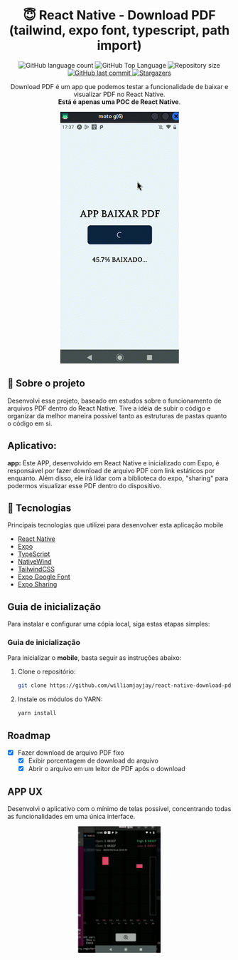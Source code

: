 <h1 align="center">😇 React Native - Download PDF (tailwind, expo font, typescript, path import)</h1>

<p align="center">
  <img alt="GitHub language count" src="https://img.shields.io/github/languages/count/williamjayjay/react-native-download-pdf-tailwind-gfont-pathimport">

  <img alt="GitHub Top Language" src="https://img.shields.io/github/languages/top/williamjayjay/react-native-download-pdf-tailwind-gfont-pathimport" />

  <img alt="Repository size" src="https://img.shields.io/github/repo-size/williamjayjay/react-native-download-pdf-tailwind-gfont-pathimport">
  
  <a href="https://github.com/williamjayjay/Github-Blog/commits/master">
    <img alt="GitHub last commit" src="https://img.shields.io/github/last-commit/williamjayjay/react-native-download-pdf-tailwind-gfont-pathimport">
  </a>
    
   <a href="https://github.com/williamjayjay/react-native-download-pdf-tailwind-gfont-pathimport/stargazers">
    <img alt="Stargazers" src="https://img.shields.io/github/stars/williamjayjay/react-native-download-pdf-tailwind-gfont-pathimport?style=social">
  </a>
</p>

<p align="center">Download PDF é um app que podemos testar a funcionalidade de baixar e visualizar PDF no React Native.<br/><strong>Está é apenas uma POC de React Native</strong>.</p>

<p align="center">
<img alt="App Download PDF" src="github/cover.png" />
</p>

## 🥶 Sobre o projeto

Desenvolvi esse projeto, baseado em estudos sobre o funcionamento de arquivos PDF dentro do React Native. Tive a idéia de subir o código e organizar da melhor maneira possível tanto as estruturas de pastas quanto o código em si.

## Aplicativo:

**app:** Este APP, desenvolvido em React Native e inicializado com Expo, é responsável por fazer download de arquivo PDF com link estáticos por enquanto. Além disso, ele irá lidar com a biblioteca do expo, "sharing" para podermos visualizar esse PDF dentro do dispositivo.


## 🚀 Tecnologias

Principais tecnologias que utilizei para desenvolver esta aplicação mobile

- [React Native](https://reactnative.dev/)
- [Expo](https://expo.io/)
- [TypeScript](https://www.typescriptlang.org/)
- [NativeWind](https://www.nativewind.dev/)
- [TailwindCSS](https://tailwindcss.com/)
- [Expo Google Font](https://docs.expo.dev/develop/user-interface/fonts/)
- [Expo Sharing](https://docs.expo.dev/versions/latest/sdk/sharing/)


## Guia de inicialização

Para instalar e configurar uma cópia local, siga estas etapas simples:

### Guia de inicialização

Para inicializar o **mobile**, basta seguir as instruções abaixo:

1. Clone o repositório:
   ```sh
   git clone https://github.com/williamjayjay/react-native-download-pdf-tailwind-gfont-pathimport
   ```

2. Instale os módulos do YARN:
   ```sh
   yarn install
   ```



## Roadmap

- [x] Fazer download de arquivo PDF fixo
  - [x] Exibir porcentagem de download do arquivo
  - [x] Abrir o arquivo em um leitor de PDF após o download

## APP UX

Desenvolvi o aplicativo com o mínimo de telas possível, concentrando todas as funcionalidades em uma única interface.

<p align="center">
  <img alt="Animated Web Demonstration" title="#Web" src="github/demo_bg.gif" >
</p>
